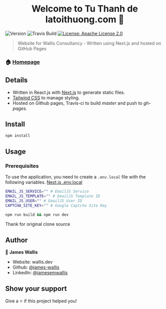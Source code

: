 <h1 align="center">Welcome to Tu Thanh de latoithuong.com 👋</h1>
<p>
  <img alt="Version" src="https://img.shields.io/badge/version-1.0.0-blue.svg?cacheSeconds=2592000" />
  <img alt="Travis Build" src="https://travis-ci.com/james-wallis/wallisconsultancy.svg?token=DMsS4JoCUSe88oxSzNdL&branch=master" />
  <a href="#" target="_blank">
    <img alt="License: Apache License 2.0" src="https://img.shields.io/badge/License-Apache License 2.0-yellow.svg" />
  </a>
</p>

> Website for Wallis Consultancy - Written using Next.js and hosted on GitHub Pages

### 🏠 [Homepage](https://wallisconsultancy.co.uk)

## Details
* Written in React.js with [Next.js](https://nextjs.org/) to generate static files.
* [Tailwind CSS](https://tailwindcss.com/) to manage styling.
* Hosted on Github pages, Travis-ci to build *master* and push to *gh-pages*.

## Install

```sh
npm install
```

## Usage

### Prerequisites
To  use the application, you need to create a `.env.local` file with the following variables.
[Next.js .env.local](https://nextjs.org/docs/basic-features/environment-variables#exposing-environment-variables-to-the-browser)

```bash
EMAIL_JS_SERVICE="" # EmailJS Service
EMAIL_JS_TEMPLATE="" # EmailJS Template ID
EMAIL_JS_USER="" # EmailJS User ID
CAPTCHA_SITE_KEY="" # Google Captcha Site Key
```

```sh
npm run build && npm run dev
```

Thank for original clone source
## Author

👤 **James Wallis**

* Website: wallis.dev
* Github: [@james-wallis](https://github.com/james-wallis)
* LinkedIn: [@jamesemwallis](https://linkedin.com/in/jamesemwallis)

## Show your support

Give a ⭐️ if this project helped you!
